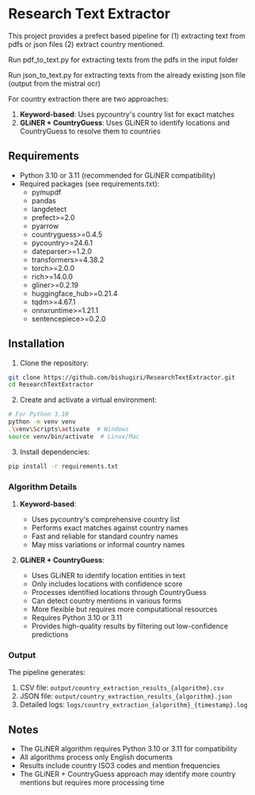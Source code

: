 ﻿# Research Text Extractor

This project provides a prefect based pipeline for (1) extracting text from pdfs or json files (2) extract country mentioned.

Run pdf_to_text.py for extracting texts from the pdfs in the input folder

Run json_to_text.py for extracting texts from the already existing json file (output from the mistral ocr)

For country extraction there are two approaches:

1. **Keyword-based**: Uses pycountry's country list for exact matches
2. **GLiNER + CountryGuess**: Uses GLiNER to identify locations and CountryGuess to resolve them to countries

## Requirements

- Python 3.10 or 3.11 (recommended for GLiNER compatibility)
- Required packages (see requirements.txt):
  - pymupdf
  - pandas
  - langdetect
  - prefect>=2.0
  - pyarrow
  - countryguess>=0.4.5
  - pycountry>=24.6.1
  - dateparser>=1.2.0
  - transformers>=4.38.2
  - torch>=2.0.0
  - rich>=14.0.0
  - gliner>=0.2.19
  - huggingface_hub>=0.21.4
  - tqdm>=4.67.1
  - onnxruntime>=1.21.1
  - sentencepiece>=0.2.0

## Installation

1. Clone the repository:
```bash
git clone https://github.com/bishugiri/ResearchTextExtractor.git
cd ResearchTextExtractor
```

2. Create and activate a virtual environment:
```bash
# For Python 3.10
python -m venv venv
.\venv\Scripts\activate  # Windows
source venv/bin/activate  # Linux/Mac
```

3. Install dependencies:
```bash
pip install -r requirements.txt
```

### Algorithm Details

1. **Keyword-based**:
   - Uses pycountry's comprehensive country list
   - Performs exact matches against country names
   - Fast and reliable for standard country names
   - May miss variations or informal country names

2. **GLiNER + CountryGuess**:
   - Uses GLiNER to identify location entities in text
   - Only includes locations with confidence score 
   - Processes identified locations through CountryGuess
   - Can detect country mentions in various forms
   - More flexible but requires more computational resources
   - Requires Python 3.10 or 3.11
   - Provides high-quality results by filtering out low-confidence predictions

### Output

The pipeline generates:
1. CSV file: `output/country_extraction_results_{algorithm}.csv`
2. JSON file: `output/country_extraction_results_{algorithm}.json`
3. Detailed logs: `logs/country_extraction_{algorithm}_{timestamp}.log`

## Notes

- The GLiNER algorithm requires Python 3.10 or 3.11 for compatibility
- All algorithms process only English documents
- Results include country ISO3 codes and mention frequencies
- The GLiNER + CountryGuess approach may identify more country mentions but requires more processing time
